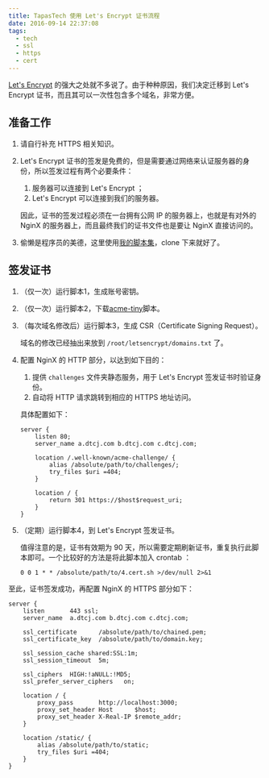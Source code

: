 ```yaml
---
title: TapasTech 使用 Let's Encrypt 证书流程
date: 2016-09-14 22:37:08
tags:
  - tech
  - ssl
  - https
  - cert
---
```


[Let's Encrypt](https://letsencrypt.org/) 的强大之处就不多说了。由于种种原因，我们决定迁移到 Let's Encrypt 证书，而且其可以一次性包含多个域名，非常方便。

## 准备工作
1. 请自行补充 HTTPS 相关知识。

1. Let's Encrypt 证书的签发是免费的，但是需要通过网络来认证服务器的身份，所以签发过程有两个必要条件：

   1. 服务器可以连接到 Let's Encrypt ；
   1. Let's Encrypt 可以连接到我们的服务器。

   因此，证书的签发过程必须在一台拥有公网 IP 的服务器上，也就是有对外的 NginX 的服务器上，而且最终我们的证书文件也是要让 NginX 直接访问的。

1. 偷懒是程序员的美德，这里使用[我的脚本集](https://github.com/gera2ld/scripts/tree/master/letsencrypt)，clone 下来就好了。

## 签发证书
1. （仅一次）运行脚本1，生成账号密钥。
1. （仅一次）运行脚本2，下载[acme-tiny](https://github.com/diafygi/acme-tiny)脚本。
1. （每次域名修改后）运行脚本3，生成 CSR（Certificate Signing Request）。

   域名的修改已经抽出来放到 `/root/letsencrypt/domains.txt` 了。

1. 配置 NginX 的 HTTP 部分，以达到如下目的：

   1. 提供 `challenges` 文件夹静态服务，用于 Let's Encrypt 签发证书时验证身份。
   1. 自动将 HTTP 请求跳转到相应的 HTTPS 地址访问。

   具体配置如下：

   ```
   server {
       listen 80;
       server_name a.dtcj.com b.dtcj.com c.dtcj.com;

       location /.well-known/acme-challenge/ {
           alias /absolute/path/to/challenges/;
           try_files $uri =404;
       }

       location / {
           return 301 https://$host$request_uri;
       }
   }
   ```

1. （定期）运行脚本4，到 Let's Encrypt 签发证书。

   值得注意的是，证书有效期为 90 天，所以需要定期刷新证书，重复执行此脚本即可。一个比较好的方法是将此脚本加入 crontab ：

   ```
   0 0 1 * * /absolute/path/to/4.cert.sh >/dev/null 2>&1
   ```

至此，证书签发成功，再配置 NginX 的 HTTPS 部分如下：
```
server {
    listen       443 ssl;
    server_name  a.dtcj.com b.dtcj.com c.dtcj.com;

    ssl_certificate      /absolute/path/to/chained.pem;
    ssl_certificate_key  /absolute/path/to/domain.key;

    ssl_session_cache shared:SSL:1m;
    ssl_session_timeout  5m;

    ssl_ciphers  HIGH:!aNULL:!MD5;
    ssl_prefer_server_ciphers   on;

    location / {
        proxy_pass       http://localhost:3000;
        proxy_set_header Host      $host;
        proxy_set_header X-Real-IP $remote_addr;
    }

    location /static/ {
        alias /absolute/path/to/static;
        try_files $uri =404;
    }
}
```
